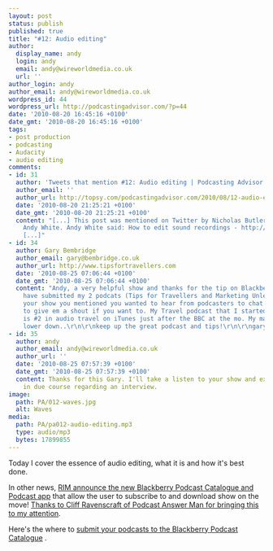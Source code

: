 ```yaml
---
layout: post
status: publish
published: true
title: "#12: Audio editing"
author:
  display_name: andy
  login: andy
  email: andy@wireworldmedia.co.uk
  url: ''
author_login: andy
author_email: andy@wireworldmedia.co.uk
wordpress_id: 44
wordpress_url: http://podcastingadvisor.com/?p=44
date: '2010-08-20 16:45:16 +0100'
date_gmt: '2010-08-20 16:45:16 +0100'
tags:
- post production
- podcasting
- Audacity
- audio editing
comments:
- id: 31
  author: 'Tweets that mention #12: Audio editing | Podcasting Advisor -- Topsy.com'
  author_email: ''
  author_url: http://topsy.com/podcastingadvisor.com/2010/08/12-audio-editing/?utm_source=pingback&amp;utm_campaign=L2
  date: '2010-08-20 21:25:21 +0100'
  date_gmt: '2010-08-20 21:25:21 +0100'
  content: "[...] This post was mentioned on Twitter by Nicholas Butler and Andy White,
    Andy White. Andy White said: How to edit sound recordings - http://su.pr/20r3DS
    [...]"
- id: 34
  author: Gary Bembridge
  author_email: gary@bembridge.co.uk
  author_url: http://www.tipsfortravellers.com
  date: '2010-08-25 07:06:44 +0100'
  date_gmt: '2010-08-25 07:06:44 +0100'
  content: "Andy, a very helpful show and thanks for the tip on Blackberry podcasts.
    have submitted my 2 podcats (Tips for Travellers and Marketing Unleashed).\r\n\r\nIn
    your show you mentioned you wanted to hear from podcasters to chat to. Feel free
    to give em a shout if you want to. My Travel podcast that I started about 2004/2005
    is #2 in audio travel on iTunes just after the BBC at the mo. My marketing one
    lower down..\r\n\r\nkeep up the great podcast and tips!\r\n\r\ngary"
- id: 35
  author: andy
  author_email: andy@wireworldmedia.co.uk
  author_url: ''
  date: '2010-08-25 07:57:39 +0100'
  date_gmt: '2010-08-25 07:57:39 +0100'
  content: Thanks for this Gary. I'll take a listen to your show and expect a shout
    in due course regarding an interview.
image:
  path: PA/012-waves.jpg
  alt: Waves
media:
  path: PA/pa012-audio-editing.mp3
  type: audio/mp3
  bytes: 17899855
---
```

Today I cover the essence of audio editing, what it is and how it's best done.

In other news, [RIM announce the new Blackberry Podcast Catalogue and Podcast app](http://na.blackberry.com/eng/devices/features/multimedia/podcast.jsp) that allow the user to subscribe to and download show on the move! [Thanks to Cliff Ravenscraft of Podcast Answer Man for bringing this to my attention](http://podcastanswerman.com/173-podcast-answer-man-blackberry-podcast-announcement-cnmc-and-more/).

Here's the where to [submit your podcasts to the Blackberry Podcast Catalogue](http://rimpodcast.quickplay.ca/rimpodcasting/) .

